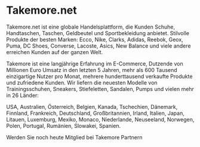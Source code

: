 # Takemore.net

<div class="container-toc"></div>

Takemore.net ist eine globale Handelsplattform, die Kunden Schuhe, Handtaschen, Taschen, Geldbeutel und Sportbekleidung anbietet. Stilvolle Produkte der besten Marken: Ecco, Nike, Clarks, Adidas, Reebok, Geox, Puma, DC Shoes, Converse, Lacoste, Asics, New Balance und viele andere erreichen Kunden auf der ganzen Welt.

Takemore ist eine langjährige Erfahrung im E-Commerce, Dutzende von Millionen Euro Umsatz in den letzten 5 Jahren, mehr als 600 Tausend einzigartige Nutzer pro Monat, mehrere hunderttausend verkaufte Produkte und zufriedene Kunden. Wir liefern die neuesten Modelle von Trainingsschuhen, Sneakers, Stiefeletten, Sandalen, Pumps und vielen mehr in 26 Länder:

USA, Australien, Österreich, Belgien, Kanada, Tschechien, Dänemark, Finnland, Frankreich, Deutschland, Großbritannien, Irland, Italien, Japan, Litauen, Luxemburg, Mexiko, Monaco, Niederlande, Neuseeland, Norwegen, Polen, Portugal, Rumänien, Slowakei, Spanien.

Werden Sie noch heute Mitglied bei Takemore Partnern
